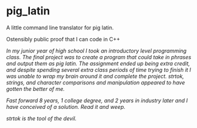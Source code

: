 # pig_latin
A little command line translator for pig latin.

Ostensibly public proof that I can code in C++

*In my junior year of high school I took an introductory level programming class. The final project was to create a program that could take in phrases and output them as pig latin. The assignment ended up being extra credit, and despite spending several extra class periods of time trying to finish it I was unable to wrap my brain around it and complete the project. strtok, strings, and character comparisons and manipulation appeared to have gotten the better of me.*

*Fast forward 8 years, 1 college degree, and 2 years in industry later and I have conceived of a solution. Read it and weep.*

*strtok is the tool of the devil.*